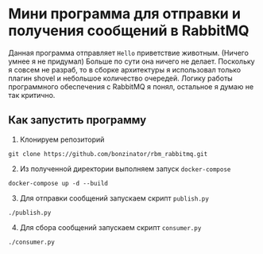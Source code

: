 # Мини программа для отправки и получения сообщений в RabbitMQ

Данная программа отправляет `Hello` приветствие животным. (Ничего умнее я не придумал)
Больше по сути она ничего не делает. 
Поскольку я совсем не разраб, то в сборке архитектуры я использовал только плагин shovel и небольшое количество очередей. 
Логику работы программного обеспечения с RabbitMQ я понял, остальное я думаю не так критично. 

## Как запустить программу

1. Клонируем репозиторий

```
git clone https://github.com/bonzinator/rbm_rabbitmq.git
```

2. Из полученной директории выполняем запуск `docker-compose`

```
docker-compose up -d --build
```

3. Для отправки сообщений запускаем скрипт `publish.py`

```
./publish.py
```

4. Для сбора сообщений запускаем скрипт `consumer.py`

```
./consumer.py
```
